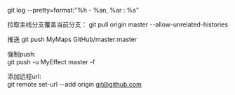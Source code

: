 git log --pretty=format:"%h - %an, %ar : %s"

拉取主线分支覆盖当前分支：
git pull origin master --allow-unrelated-histories

推送
git push MyMaps GitHub/master:master

强制push:  
git push -u MyEffect master -f

添加远程url:  
git remote set-url --add origin git@github.com


